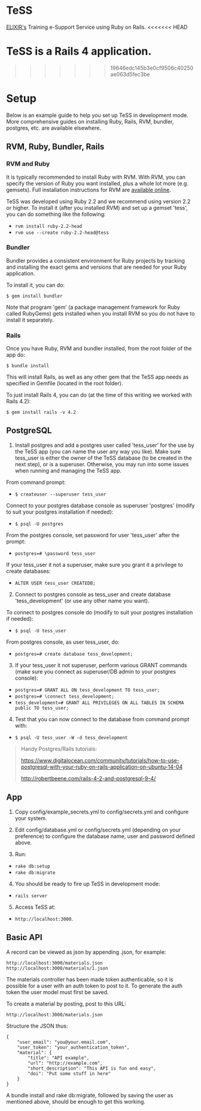 # TeSS

[ELIXIR's](https://www.elixir-europe.org/) Training e-Support Service using Ruby on Rails.
<<<<<<< HEAD

TeSS is a Rails 4 application.
=======
>>>>>>> 19646edc145b3e0cf9506c40250ae063d5fec3be

# Setup
Below is an example guide to help you set up TeSS in development mode. More comprehensive guides on installing
Ruby, Rails, RVM, bundler, postgres, etc. are available elsewhere.

## RVM, Ruby, Bundler, Rails
### RVM and Ruby

It is typically recommended to install Ruby with RVM. With RVM, you can specify the version of Ruby you want
installed, plus a whole lot more (e.g. gemsets). Full installation instructions for RVM are [available online](http://rvm.io/rvm/install/).

TeSS was developed using Ruby 2.2 and we recommend using version 2.2 or higher. To install it (after you installed RVM) and set up a gemset 'tess', you
can do something like the following:

 * `rvm install ruby-2.2-head`
 * `rvm use --create ruby-2.2-head@tess`

### Bundler
 Bundler provides a consistent environment for Ruby projects by tracking and installing the exact gems and versions that are needed for your Ruby application.

 To install it, you can do:

`$ gem install bundler`

Note that program 'gem' (a package management framework for Ruby called RubyGems) gets installed when you install RVM so you do not have to install it separately.

### Rails

Once you have Ruby, RVM and bundler installed, from the root folder of the app do:

`$ bundle install`

This will install Rails, as well as any other gem that the TeSS app needs as specified in Gemfile (located in the root folder).

To just install Rails 4, you can do (at the time of this writing we worked with Rails 4.2):

`$ gem install rails -v 4.2`

## PostgreSQL

1. Install postgres and add a postgres user called 'tess_user' for the use by the TeSS app (you can name the user any way you like).
Make sure tess_user is either the owner of the TeSS database (to be created in the next step), or is a superuser.
Otherwise, you may run into some issues when running and managing the TeSS app.

 From command prompt:
 * `$ createuser --superuser tess_user`

 Connect to your postgres database console as superuser 'postgres' (modify to suit your postgres installation if needed):
 * `$ psql -U postgres`

 From the postgres console, set password for user 'tess_user' after the prompt:
 * `postgres=# \password tess_user`

 If your tess_user it not a superuser, make sure you grant it a privilege to create databases:
 * `ALTER USER tess_user CREATEDB;`

2. Connect to postgres console as tess_user and create database 'tess_development' (or use any other name you want).

 To connect to postgres console do (modify to suit your postgres installation if needed):
 * `$ psql -U tess_user`

 From postgres console, as user tess_user, do:
 * `postgres=# create database tess_development;`

3. If your tess_user it not superuser, perform various GRANT commands (make sure you connect as superuser/DB admin to your postgres console):
 * `postgres=# GRANT ALL ON tess_development TO tess_user;`
 * `postgres=# \connect tess_development;`
 * `tess_development=# GRANT ALL PRIVILEGES ON ALL TABLES IN SCHEMA public TO tess_user;`

4. Test that you can now connect to the database from command prompt with:
 * `$ psql -U tess_user -W -d tess_development`

> Handy Postgres/Rails tutorials:
>
> https://www.digitalocean.com/community/tutorials/how-to-use-postgresql-with-your-ruby-on-rails-application-on-ubuntu-14-04
>
> http://robertbeene.com/rails-4-2-and-postgresql-9-4/

## App

1. Copy config/example_secrets.yml to config/secrets.yml and configure your system.

2. Edit config/database.yml or config/secrets.yml (depending on your preference) to configure the database name, user and password defined above.

3. Run:
 * `rake db:setup`
 * `rake db:migrate`

4. You should be ready to fire up TeSS in development mode:
 * `rails server`

5. Access TeSS at:
 * `http://localhost:3000`.

## Basic API

A record can be viewed as json by appending .json, for example:

    http://localhost:3000/materials.json
    http://localhost:3000/materials/1.json

The materials controller has been made token authenticable, so it is possible for a user with an auth token to post
to it. To generate the auth token the user model must first be saved.

To create a material by posting, post to this URL:

    http://localhost:3000/materials.json

Structure the JSON thus:

    {
        "user_email": "you@your.email.com",
        "user_token": "your_authentication_token",
        "material": {
            "title": "API example",
            "url": "http://example.com",
            "short_description": "This API is fun and easy",
            "doi": "Put some stuff in here"
        }
    }

A bundle install and rake db:migrate, followed by saving the user as mentioned above, should be enough to get this
working.